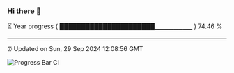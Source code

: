 ### Hi there 👋

⏳ Year progress { ██████████████████████▁▁▁▁▁▁▁▁ } 74.46 %

---

⏰ Updated on Sun, 29 Sep 2024 12:08:56 GMT

![Progress Bar CI](https://github.com/EinsPommes/EinsPommes/blob/main/.github/workflows/main.yml)
